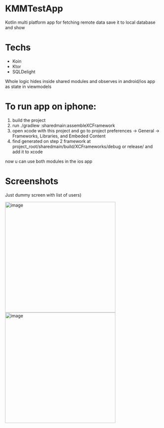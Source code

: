 # KMMTestApp

Kotlin multi platform app for fetching remote data save it to local database and show

# Techs
- Koin 
- Ktor
- SQLDelight

Whole logic hides inside shared modules and observes in android/ios app as state in viewmodels

# To run app on iphone: 
1) build the project
2) run ./gradlew :sharedmain:assembleXCFramework
3) open xcode with this project and go to project preferences -> General -> Frameworks, Libraries, and Embeded Content
4) find generated on step 2 framework at project_root/sharedmain/build/XCFrameworks/debug or release/ and add it to xcode

now u can use both modules in the ios app

# Screenshots

Just dummy screen with list of users)

<img height="358" alt="image" src="https://user-images.githubusercontent.com/37439482/194768373-e8a9f5d3-28ba-4ad4-afa2-04c703c308b7.png">
<img height="358" alt="image" src="https://user-images.githubusercontent.com/37439482/194768247-f8434202-d94c-4f61-abe5-2d6b89ef687b.png">

